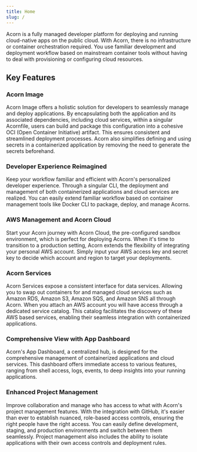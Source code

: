 ```yaml
---
title: Home
slug: /
---
```


Acorn is a fully managed developer platform for deploying and running cloud-native apps on the public cloud. With Acorn, there is no infrastructure or container orchestration required. You use familiar development and deployment workflow based on mainstream container tools without having to deal with provisioning or configuring cloud resources.

## Key Features

### Acorn Image

Acorn Image offers a holistic solution for developers to seamlessly manage and deploy applications. By encapsulating both the application and its associated dependencies, including cloud services, within a singular Acornfile, users can build and package this configuration into a cohesive OCI (Open Container Initiative) artifact. This ensures consistent and streamlined deployment processes. Acorn also simplifies defining and using secrets in a containerized application by removing the need to generate the secrets beforehand.

### Developer Experience Reimagined

 Keep your workflow familiar and efficient with Acorn's personalized developer experience. Through a singular CLI, the deployment and management of both containerized applications and cloud services are realized. You can easily extend familiar workflow based on container management tools like Docker CLI to package, deploy, and manage Acorns.

### AWS Management and Acorn Cloud

Start your Acorn journey with Acorn Cloud, the pre-configured sandbox environment, which is perfect for deploying Acorns. When it's time to transition to a production setting, Acorn extends the flexibility of integrating your personal AWS account. Simply input your AWS access key and secret key to decide which account and region to target your deployments.

### Acorn Services  

Acorn Services expose a consistent interface for data services. Allowing you to swap out containers for and managed cloud services such as Amazon RDS, Amazon S3, Amazon SQS, and Amazon SNS all through Acorn. When you attach an AWS account you will have access through a dedicated service catalog. This catalog facilitates the discovery of these AWS based services, enabling their seamless integration with containerized applications.

### Comprehensive View with App Dashboard

 Acorn's App Dashboard, a centralized hub, is designed for the comprehensive management of containerized applications and cloud services. This dashboard offers immediate access to various features, ranging from shell access, logs, events, to deep insights into your running applications.

### Enhanced Project Management

Improve collaboration and manage who has access to what with Acorn's project management features. With the integration with GitHub, it's easier than ever to establish nuanced, role-based access controls, ensuring the right people have the right access. You can easily define development, staging, and production environments and switch between them seamlessly. Project management also includes the ability to isolate applications with their own access controls and deployment rules.  
